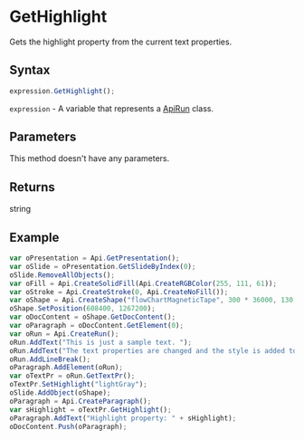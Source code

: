 # GetHighlight

Gets the highlight property from the current text properties.

## Syntax

```javascript
expression.GetHighlight();
```

`expression` - A variable that represents a [ApiRun](../ApiRun.md) class.

## Parameters

This method doesn't have any parameters.

## Returns

string

## Example



```javascript editor-
var oPresentation = Api.GetPresentation();
var oSlide = oPresentation.GetSlideByIndex(0);
oSlide.RemoveAllObjects();
var oFill = Api.CreateSolidFill(Api.CreateRGBColor(255, 111, 61));
var oStroke = Api.CreateStroke(0, Api.CreateNoFill());
var oShape = Api.CreateShape("flowChartMagneticTape", 300 * 36000, 130 * 36000, oFill, oStroke);
oShape.SetPosition(608400, 1267200);
var oDocContent = oShape.GetDocContent();
var oParagraph = oDocContent.GetElement(0);
var oRun = Api.CreateRun();
oRun.AddText("This is just a sample text. ");
oRun.AddText("The text properties are changed and the style is added to the paragraph. ");
oRun.AddLineBreak();
oParagraph.AddElement(oRun);
var oTextPr = oRun.GetTextPr();
oTextPr.SetHighlight("lightGray");
oSlide.AddObject(oShape);
oParagraph = Api.CreateParagraph();
var sHighlight = oTextPr.GetHighlight();
oParagraph.AddText("Highlight property: " + sHighlight);
oDocContent.Push(oParagraph);
```
